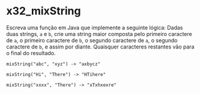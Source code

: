 # x32_mixString

Escreva uma função em Java que implemente a seguinte lógica: Dadas duas strings, `a` e `b`, crie uma string maior composta pelo primeiro caractere de `a`, o primeiro caractere de `b`, o segundo caractere de `a`, o segundo caractere de `b`, e assim por diante. Quaisquer caracteres restantes vão para o final do resultado.

```
mixString("abc", "xyz") -> "axbycz"

mixString("Hi", "There") -> "HTihere"

mixString("xxxx", "There") -> "xTxhxexre"
```